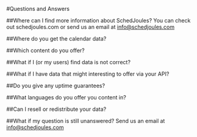 #Questions and Answers

##Where can I find more information about SchedJoules?
You can check out schedjoules.com or send us an email at info@schedjoules.com

##Where do you get the calendar data?


##Which content do you offer?


##What if I (or my users) find data is not correct?


##What if I have data that might interesting to offer via your API?


##Do you give any uptime guarantees?


##What languages do you offer you content in?


##Can I resell or redistribute your data?


##What if my question is still unanswered?
Send us an email at info@schedjoules.com
